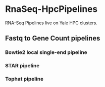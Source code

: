 # RnaSeq-HpcPipelines
RNA-Seq Pipelines live on Yale HPC clusters.
## Fastq to Gene Count pipelines
### Bowtie2 local single-end pipeline
### STAR pipeline
### Tophat pipeline
